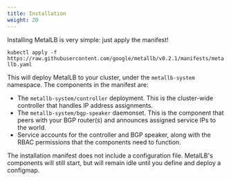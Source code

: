 ```yaml
---
title: Installation
weight: 20
---
```


Installing MetalLB is very simple: just apply the manifest!

`kubectl apply -f https://raw.githubusercontent.com/google/metallb/v0.2.1/manifests/metallb.yaml`

This will deploy MetalLB to your cluster, under the `metallb-system`
namespace. The components in the manifest are:

- The `metallb-system/controller` deployment. This is the cluster-wide
  controller that handles IP address assignments.
- The `metallb-system/bgp-speaker` daemonset. This is the component
  that peers with your BGP router(s) and announces assigned service
  IPs to the world.
- Service accounts for the controller and BGP speaker, along with the
  RBAC permissions that the components need to function.

The installation manifest does not include a configuration
file. MetalLB's components will still start, but will remain idle
until you define and deploy a configmap.
